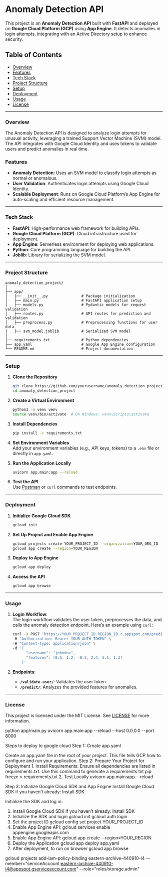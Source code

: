 

# Anomaly Detection API

This project is an **Anomaly Detection API** built with **FastAPI** and deployed on **Google Cloud Platform (GCP)** using **App Engine**. It detects anomalies in login attempts, integrating with an Active Directory setup to enhance security.

## Table of Contents

- [Overview](#overview)
- [Features](#features)
- [Tech Stack](#tech-stack)
- [Project Structure](#project-structure)
- [Setup](#setup)
- [Deployment](#deployment)
- [Usage](#usage)
- [License](#license)

---

### Overview

The Anomaly Detection API is designed to analyze login attempts for unusual activity, leveraging a trained Support Vector Machine (SVM) model. The API integrates with Google Cloud Identity and uses tokens to validate users and predict anomalies in real time.

### Features

- **Anomaly Detection**: Uses an SVM model to classify login attempts as normal or anomalous.
- **User Validation**: Authenticates login attempts using Google Cloud Identity.
- **Scalable Deployment**: Runs on Google Cloud Platform’s App Engine for auto-scaling and efficient resource management.

---

### Tech Stack

- **FastAPI**: High-performance web framework for building APIs.
- **Google Cloud Platform (GCP)**: Cloud infrastructure used for deployment.
- **App Engine**: Serverless environment for deploying web applications.
- **Python**: Core programming language for building the API.
- **Joblib**: Library for serializing the SVM model.

---

### Project Structure

```plaintext
anomaly_detection_project/
│
├── app/
│   ├── __init__.py               # Package initialization
│   ├── main.py                   # FastAPI application setup
│   ├── models.py                 # Pydantic models for request validation
│   ├── routes.py                 # API routes for prediction and validation
│   ├── preprocess.py             # Preprocessing functions for user data
│   ├── svm_model.joblib          # Serialized SVM model
│
├── requirements.txt              # Python dependencies
├── app.yaml                      # Google App Engine configuration
└── README.md                     # Project documentation
```

---

### Setup

1. **Clone the Repository**

   ```bash
   git clone https://github.com/yourusername/anomaly_detection_project.git
   cd anomaly_detection_project
   ```

2. **Create a Virtual Environment**

   ```bash
   python3 -m venv venv
   source venv/bin/activate  # On Windows: venv\Scripts\activate
   ```

3. **Install Dependencies**

   ```bash
   pip install -r requirements.txt
   ```

4. **Set Environment Variables**  
   Add your environment variables (e.g., API keys, tokens) to a `.env` file or directly in `app.yaml`.

5. **Run the Application Locally**

   ```bash
   uvicorn app.main:app --reload
   ```

6. **Test the API**  
   Use [Postman](https://www.postman.com/) or `curl` commands to test endpoints.

---

### Deployment

1. **Initialize Google Cloud SDK**

   ```bash
   gcloud init
   ```

2. **Set Up Project and Enable App Engine**

   ```bash
   gcloud projects create YOUR_PROJECT_ID --organization=YOUR_ORG_ID
   gcloud app create --region=YOUR_REGION
   ```

3. **Deploy to App Engine**

   ```bash
   gcloud app deploy
   ```

4. **Access the API**

   ```bash
   gcloud app browse
   ```

---

### Usage

1. **Login Workflow**:  
   The login workflow validates the user token, preprocesses the data, and calls the anomaly detection endpoint. Here’s an example using `curl`:

   ```bash
   curl -X POST "https://YOUR_PROJECT_ID.REGION_ID.r.appspot.com/predict/" \
   -H "Authorization: Bearer YOUR_AUTH_TOKEN" \
   -H "Content-Type: application/json" \
   -d '{
         "username": "johndoe",
         "features": [0.5, 1.2, -0.3, 2.4, 5.1, 1.3]
       }'
   ```

2. **Endpoints**:
   - **`/validate-user/`**: Validates the user token.
   - **`/predict/`**: Analyzes the provided features for anomalies.

---

### License

This project is licensed under the MIT License. See [LICENSE](LICENSE) for more information.



python app/main.py
uvicorn app.main:app --reload --host 0.0.0.0 --port 8000

Steps to deploy to google cloud 
Step 1: Create app.yaml

Create an app.yaml file in the root of your project. This file tells GCP how to configure and run your application.
Step 2: Prepare Your Project for Deployment
    1. Install Requirements: Ensure all dependencies are listed in requirements.txt. Use this command to generate a requirements.txt
    pip freeze > requirements.txt
    2. Test Locally 
    uvicorn app.main:app --reload

Step 3: Initialize Google Cloud SDK and App Engine
Install Google Cloud SDK if you haven’t already: Install SDK.

Initialize the SDK and log in:
1. Install Google Cloud SDK if you haven’t already: Install SDK
2. Initialize the SDK and login
    gcloud init
    gcloud auth login
3. Set the project ID
    gcloud config set project YOUR_PROJECT_ID
4. Enable App Engine API:
    gcloud services enable appengine.googleapis.com
5. Enable App Engine API:
    gcloud app create --region=YOUR_REGION
6. Deploy the Application
    gcloud app deploy app.yaml
7. After deployment, to run on browser
    gcloud  app browse 

gcloud projects add-iam-policy-binding eastern-archive-440910-i4 --member="serviceAccount:eastern-archive-440910-i4@appspot.gserviceaccount.com" --role="roles/storage.admin"

